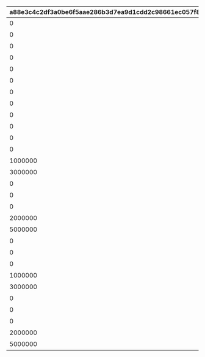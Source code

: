 |a88e3c4c2df3a0be6f5aae286b3d7ea9d1cdd2c98661ec057f8fb470aa55a765|35dd5fd86d9ed4809957bb9132b51df65bd74e8f9177752d991fd6c9103dc0bc|6e9fe1d31e809263c30a669df8780c2479968a4ebeb78885ab9ac88d50feea75|9f6ad736cface34f0fedf1b0a7ba9e077e1fac396581b13ae997384c61a49fff|e759025f3adbbbec9a42a6a01cdae28678f696a026e91009e5cc4e2a6a7ec86a|6c050f8f991472c5cf06cf1ca912fca06ba1a46b89800546fe41681dd319ea34|bf7f0c05e0e59da276e2e2037d878a21c1efe1f6bb1988eb8fcf6cb03fd33e47|0f78ecca4611c9e593362c0c0312233108ee2321494c8a8fe7350f610f4af08b|77fb7c819d645a4080539bfc8bf611005e6ebd180bbe170e08829a550be02c83|49d0516c23149526544eaf3baad9a734f6cd799012fd353a20e7025eef7c01e0|7646f11383ac17e984b466ba09791ad85d315210aef83ce30ab246008fdc3e7e|
| --- | --- | --- | --- | --- | --- | --- | --- | --- | --- | --- |
|0|10|0|10000101|2021/08/17 12:00:00|7000|2021/08/24 11:59:59|1|10000101|1回バトルしよう|1000|
|0|10|0|10000102|2021/08/17 12:00:00|7000|2021/08/24 11:59:59|5|10000102|5回バトルしよう|1000|
|0|10|0|10000103|2021/08/17 12:00:00|7000|2021/08/24 11:59:59|10|10000103|10回バトルしよう|1000|
|0|10|0|10000104|2021/08/17 12:00:00|7000|2021/08/24 11:59:59|15|10000104|15回バトルしよう|1000|
|0|10|0|10000105|2021/08/17 12:00:00|7000|2021/08/24 11:59:59|20|10000105|20回バトルしよう|1000|
|0|10|0|10000106|2021/08/17 12:00:00|7000|2021/08/24 11:59:59|25|10000106|25回バトルしよう|1000|
|0|10|0|10000107|2021/08/17 12:00:00|7000|2021/08/24 11:59:59|30|10000107|30回バトルしよう|1000|
|0|10|0|10000108|2021/08/17 12:00:00|7000|2021/08/24 11:59:59|35|10000108|35回バトルしよう|1000|
|0|10|0|10000109|2021/08/17 12:00:00|7000|2021/08/24 11:59:59|40|10000109|40回バトルしよう|1000|
|0|50|1005|10050501|2021/08/17 12:00:00|7001|2021/08/24 11:59:59|3000000|10050501|ミソラに累積300万ダメージ与えよう|1005|
|0|50|1005|10050502|2021/08/17 12:00:00|7001|2021/08/24 11:59:59|9000000|10050502|ミソラに累積900万ダメージ与えよう|1005|
|0|50|1005|10050503|2021/08/17 12:00:00|7001|2021/08/24 11:59:59|15000000|10050503|ミソラに累積1500万ダメージ与えよう|1005|
|1000000|51|1005|10050511|2021/08/17 12:00:00|7002|2021/08/24 11:59:59|1|10050511|ミソラに1度のバトルで100万ダメージ与えよう|1005|
|3000000|51|1005|10050512|2021/08/17 12:00:00|7002|2021/08/24 11:59:59|1|10050512|ミソラに1度のバトルで300万ダメージ与えよう|1005|
|0|60|1006|10060601|2021/08/17 12:00:00|7001|2021/08/24 11:59:59|5000000|10060601|ランファに累積500万ダメージ与えよう|1006|
|0|60|1006|10060602|2021/08/17 12:00:00|7001|2021/08/24 11:59:59|15000000|10060602|ランファに累積1500万ダメージ与えよう|1006|
|0|60|1006|10060603|2021/08/17 12:00:00|7001|2021/08/24 11:59:59|24000000|10060603|ランファに累積2400万ダメージ与えよう|1006|
|2000000|61|1006|10060611|2021/08/17 12:00:00|7002|2021/08/24 11:59:59|1|10060611|ランファに1度のバトルで200万ダメージ与えよう|1006|
|5000000|61|1006|10060612|2021/08/17 12:00:00|7002|2021/08/24 11:59:59|1|10060612|ランファに1度のバトルで500万ダメージ与えよう|1006|
|0|70|1007|10070701|2021/08/17 12:00:00|7001|2021/08/24 11:59:59|3000000|10070701|アゾールドに累積300万ダメージ与えよう|1007|
|0|70|1007|10070702|2021/08/17 12:00:00|7001|2021/08/24 11:59:59|9000000|10070702|アゾールドに累積900万ダメージ与えよう|1007|
|0|70|1007|10070703|2021/08/17 12:00:00|7001|2021/08/24 11:59:59|15000000|10070703|アゾールドに累積1500万ダメージ与えよう|1007|
|1000000|71|1007|10070711|2021/08/17 12:00:00|7002|2021/08/24 11:59:59|1|10070711|アゾールドに1度のバトルで100万ダメージ与えよう|1007|
|3000000|71|1007|10070712|2021/08/17 12:00:00|7002|2021/08/24 11:59:59|1|10070712|アゾールドに1度のバトルで300万ダメージ与えよう|1007|
|0|80|1008|10080801|2021/08/17 12:00:00|7001|2021/08/24 11:59:59|5000000|10080801|カリザに累積500万ダメージ与えよう|1008|
|0|80|1008|10080802|2021/08/17 12:00:00|7001|2021/08/24 11:59:59|15000000|10080802|カリザに累積1500万ダメージ与えよう|1008|
|0|80|1008|10080803|2021/08/17 12:00:00|7001|2021/08/24 11:59:59|24000000|10080803|カリザに累積2400万ダメージ与えよう|1008|
|2000000|81|1008|10080811|2021/08/17 12:00:00|7002|2021/08/24 11:59:59|1|10080811|カリザに1度のバトルで200万ダメージ与えよう|1008|
|5000000|81|1008|10080812|2021/08/17 12:00:00|7002|2021/08/24 11:59:59|1|10080812|カリザに1度のバトルで500万ダメージ与えよう|1008|
